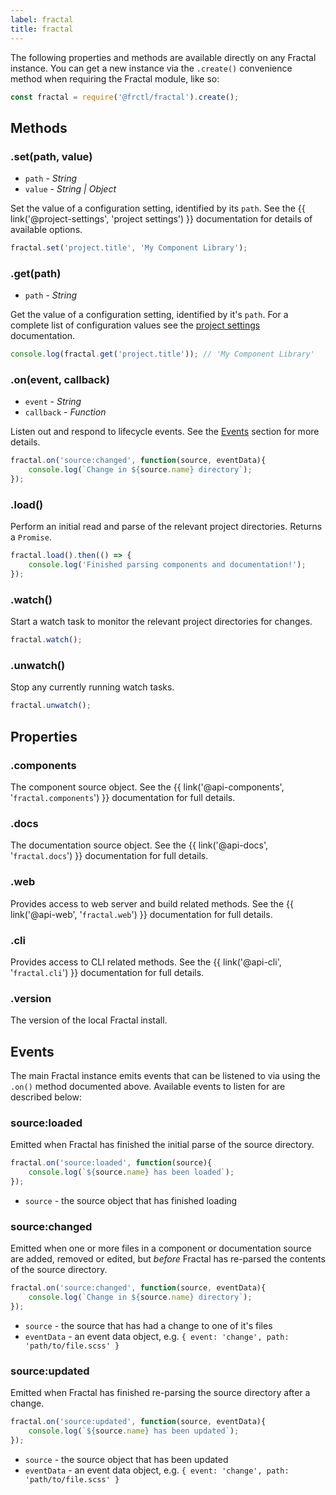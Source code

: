 ```yaml
---
label: fractal
title: fractal
---
```


The following properties and methods are available directly on any Fractal instance. You can get a new instance via the `.create()` convenience method when requiring the Fractal module, like so:

```js
const fractal = require('@frctl/fractal').create();
```

## Methods

### .set(path, value)

* `path` - *String*
* `value` - *String | Object*

Set the value of a configuration setting, identified by its `path`. See the {{ link('@project-settings', 'project settings') }} documentation for details of available options.

```js
fractal.set('project.title', 'My Component Library');
```

### .get(path)

* `path` - *String*

Get the value of a configuration setting, identified by it's `path`. For a complete list of configuration values see the [project settings](/docs/project-settings.md) documentation.

```js
console.log(fractal.get('project.title')); // 'My Component Library'
```

### .on(event, callback)

* `event` - *String*
* `callback` - *Function*

Listen out and respond to lifecycle events. See the [Events](#events) section for more details.

```js
fractal.on('source:changed', function(source, eventData){
	console.log(`Change in ${source.name} directory`);
});
```

### .load()

Perform an initial read and parse of the relevant project directories. Returns a `Promise`.

```js
fractal.load().then(() => {
	console.log('Finished parsing components and documentation!');
});
```

### .watch()

Start a watch task to monitor the relevant project directories for changes.

```js
fractal.watch();
```

### .unwatch()

Stop any currently running watch tasks.

```js
fractal.unwatch();
```

## Properties

### .components

The component source object. See the {{ link('@api-components', '`fractal.components`') }} documentation for full details.

### .docs

The documentation source object. See the {{ link('@api-docs', '`fractal.docs`') }} documentation for full details.

### .web

Provides access to web server and build related methods. See the {{ link('@api-web', '`fractal.web`') }} documentation for full details.

### .cli

Provides access to CLI related methods. See the {{ link('@api-cli', '`fractal.cli`') }} documentation for full details.

### .version

The version of the local Fractal install.

## Events

The main Fractal instance emits events that can be listened to via using the `.on()` method documented above. Available events to listen for are described below:

### source:loaded

Emitted when Fractal has finished the initial parse of the source directory.

```js
fractal.on('source:loaded', function(source){
	console.log(`${source.name} has been loaded`);
});
```

* `source` - the source object that has finished loading

### source:changed

Emitted when one or more files in a component or documentation source are added, removed or edited, but _before_ Fractal has re-parsed the contents of the source directory.

```js
fractal.on('source:changed', function(source, eventData){
	console.log(`Change in ${source.name} directory`);
});
```

* `source` - the source that has had a change to one of it's files
* `eventData` - an event data object, e.g. `{ event: 'change', path: 'path/to/file.scss' }`

### source:updated

Emitted when Fractal has finished re-parsing the source directory after a change.

```js
fractal.on('source:updated', function(source, eventData){
	console.log(`${source.name} has been updated`);
});
```

* `source` - the source object that has been updated
* `eventData` - an event data object, e.g. `{ event: 'change', path: 'path/to/file.scss' }`
